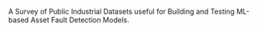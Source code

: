 A Survey of Public Industrial Datasets useful for Building and Testing ML-based 
Asset Fault Detection Models.

